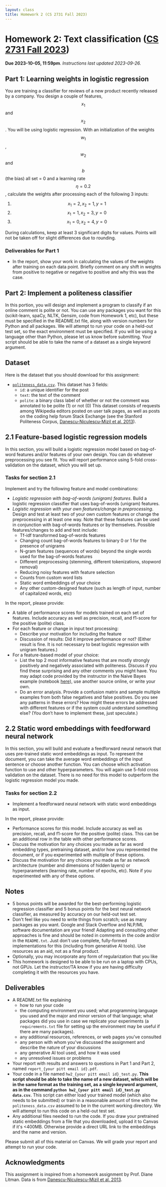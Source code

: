 ```yaml
---
layout: class
title: Homework 2 (CS 2731 Fall 2023)
---
```


# Homework 2: Text classification ([CS 2731 Fall 2023](https://michaelmilleryoder.github.io/cs2731_fall2023/))
**Due 2023-10-05, 11:59pm**. *Instructions last updated 2023-09-26.*

## Part 1: Learning weights in logistic regression
You are training a classifier for reviews of a new product recently released by a company. You design a couple of features, $$x_1$$ and $$x_2$$. You will be using logistic regression.
With an initialization of the weights $$w_1$$, $$w_2$$ and $$b$$ (the bias) all set = 0 and a learning rate $$\eta=0.2$$, calculate the weights after processing each of the following 3 inputs:
1. $$x_1 = 2, x_2 = 1, y = 1$$
2. $$x_1 = 1, x_2 = 3, y = 0$$
3. $$x_1 = 0, x_2 = 4, y = 0$$

During calculations, keep at least 3 significant digits for values. Points will not be taken off for slight differences due to rounding.

### Deliverables for Part 1
* In the report, show your work in calculating the values of the weights after training on each data point. 
Briefly comment on any shift in weights from positive to negative or negative to positive and why this was the case.

## Part 2: Implement a politeness classifier
In this portion, you will design and implement a program to classify if an online comment is polite or not. You can use any packages you want for this (scikit-learn, spaCy, NLTK, Gensim, code from Homework 1, etc), but these must be specified in the README.txt file, along with version numbers for Python and all packages. We will attempt to run your code on a held-out test set, so the exact environment must be specified. If you will be using a language other than Python, please let us know before submitting. Your script should be able to take the name of a dataset as a single keyword argument.

## Dataset
Here is the dataset that you should download for this assignment:

* [`politeness_data.csv`](hw2/politeness_data.csv). This dataset has 3 fields:
	* `id`: a unique identifier for the post
	* `text`: the text of the comment
	* `polite`: a binary class label of whether or not the comment was annotated to be polite (1) or not (0)
This dataset consists of requests among Wikipedia editors posted on user talk pages, as well as posts on the coding help forum Stack Exchange (see the Stanford Politeness Corpus, [Danescu-Niculescu-Mizil et al. 2013](https://aclanthology.org/P13-1025)). 

## 2.1 Feature-based logistic regression models
In this section, you will build a logistic regression model based on bag-of-word features and/or features of your own design. You can do whatever preprocessing you see fit. You will report performance using 5-fold cross-validation on the dataset, which you will set up. 

### Tasks for section 2.1
Implement and try the following feature and model combinations:
* *Logistic regression with bag-of-words (unigram) features*. Build a logistic regression classifier that uses bag-of-words (unigram) features.
* *Logistic regression with your own features/change in preprocessing*. Design and test at least two of your own custom features or change the preprocessing in at least one way. Note that these features can be used in conjunction with bag-of-words features or by themselves. Possible features/changes to add and test include:
	* Tf-idf transformed bag-of-words features
	* Changing count bag-of-words features to binary 0 or 1 for the presence of unigrams
	* N-gram features (sequences of words) beyond the single words used for the bag-of-words features
	* Different preprocessing (stemming, different tokenizations, stopword removal)
	* Reducing noisy features with feature selection
	* Counts from custom word lists
	* Static word embeddings of your choice
	* Any other custom-designed feature (such as length of input, number of capitalized words, etc)

In the report, please provide:
* A table of performance scores for models trained on each set of features. Include accuracy as well as precision, recall, and f1-score for the positive (polite) class.
* For each feature or change in input text processing:
	* Describe your motivation for including the feature
	* Discussion of results: Did it improve performance or not? (Either result is fine. It is not necessary to beat logistic regression with unigram features.)
* For a feature-based model of your choice:
	* List the top 2 most informative features that are mostly strongly positively and negatively associated with politeness. Discuss if you find these surprising and any other comments you might have. You may adapt code provided by the instructor in the Naive Bayes example (notebook [here](https://colab.research.google.com/drive/187yqGR_M_OVYrV28_nzjPY50mm6x-fxJ?usp=sharing)), use another source online, or write your own.
	* Do an error analysis. Provide a confusion matrix and sample multiple examples from both false negatives and false positives. Do you see any patterns in these errors? How might these errors be addressed with different features or if the system could understand something else? (You don’t have to implement these, just speculate.)

## 2.2 Static word embeddings with feedforward neural network
In this section, you will build and evaluate a feedforward neural network that uses pre-trained static word embeddings as input. To represent the document, you can take the average word embeddings of the input sentence or choose another function. You can choose which activation function to use and other hyperparameters. You will again use 5-fold cross validation on the dataset. There is no need for this model to outperform the logistic regression model you made.

### Tasks for section 2.2
* Implement a feedforward neural network with static word embeddings as input.

In the report, please provide:
* Performance scores for this model. Include accuracy as well as precision, recall, and f1-score for the positive (polite) class. This can be an additional row in the table with other performance scores.
* Discuss the motivation for any choices you made as far as word embedding types, pretraining dataset, and/or how you represented the document, or if you experimented with multiple of these options.
* Discuss the motivation for any choices you made as far as network architecture (number and dimensions of hidden layers) or hyperparameters (learning rate, number of epochs, etc). Note if you experimented with any of these options.

## Notes
* 5 bonus points will be awarded for the best-performing logistic regression classifier and 5 bonus points for the best neural network classifier, as measured by accuracy on our held-out test set.
* Don't feel like you need to write things from scratch; use as many packages as you want. Google and Stack Overflow and NLP/ML software documentation are your friend! Adapting and consulting other approaches is fine and should be noted in comments in the code and/or in the `README.txt`. Just don't use complete, fully-formed implementations for this (including from generative AI tools). Use resources as an aid, not as a final product.
* Optionally, you may incorporate any form of regularization that you like
* This homework is designed to be able to be run on a laptop with CPUs, not GPUs. Let the instructor/TA know if you are having difficulty completing it with the resources you have.


## Deliverables
* A README.txt file explaining
	* how to run your code
	* the computing environment you used; what programming language you used and the major and minor version of that language; what packages did you use in case we replicate your experiments (a `requirements.txt` file for setting up the environment may be useful if there are many packages).
	* any additional resources, references, or web pages you've consulted
	* any person with whom you've discussed the assignment and describe the nature of your discussions
	* any generative AI tool used, and how it was used
	* any unresolved issues or problems
* Your report with results and answers to questions in Part 1 and Part 2, named `report_{your pitt email id}.pdf`. 
* Your code in a file named `hw2_{your pitt email id}_test.py`. **This script should be able to take the name of a new dataset, which will be in the same format as the training set, as a single keyword argument, as in the command `python hw2_{your pitt email id}_test.py data.csv`.** This script can either load your trained model (which also needs to be submitted) or train in a reasonable amount of time with the `politeness_data.csv` assumed to be in the current working directory. We will attempt to run this code on a held-out test set.
* Any additional files needed to run the code. If you draw your pretrained static embeddings from a file that you downloaded, upload it to Canvas if it's <400MB. Otherwise provide a direct URL link to the embeddings and the name and version.

Please submit all of this material on Canvas. We will grade your report and attempt to run your code.

## Acknowledgments
This assignment is inspired from a homework assignment by Prof. Diane Litman. Data is from [Danescu-Niculescu-Mizil et al. 2013](https://aclanthology.org/P13-1025).
